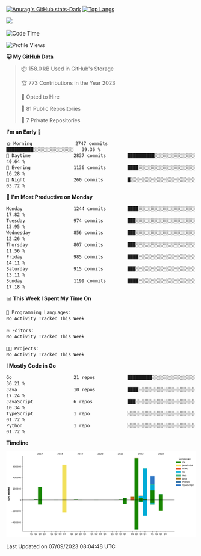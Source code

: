 [![Anurag's GitHub stats-Dark](https://github-readme-stats.vercel.app/api?username=arielsrv&show_icons=true&theme=dark#gh-dark-mode-only)](https://github.com/anuraghazra/github-readme-stats#gh-dark-mode-only)
[![Top Langs](https://github-readme-stats.vercel.app/api/top-langs/?username=arielsrv&layout=compact&langs_count=10)](https://github.com/anuraghazra/github-readme-stats)

<div>
  <a href="https://www.linkedin.com/in/arielpineiro/" target="_blank">
    <img src="https://img.shields.io/badge/-LinkedIn-%230077B5?style=for-the-badge&logo=linkedin&logoColor=white" target="_blank">
  </a>
</div>

<!--START_SECTION:waka-->
![Code Time](http://img.shields.io/badge/Code%20Time-0%20secs-blue)

![Profile Views](http://img.shields.io/badge/Profile%20Views-2-blue)

**🐱 My GitHub Data** 

> 📦 158.0 kB Used in GitHub's Storage 
 > 
> 🏆 773 Contributions in the Year 2023
 > 
> 💼 Opted to Hire
 > 
> 📜 81 Public Repositories 
 > 
> 🔑 7 Private Repositories 
 > 
**I'm an Early 🐤** 

```text
🌞 Morning                2747 commits        ██████████░░░░░░░░░░░░░░░   39.36 % 
🌆 Daytime                2837 commits        ██████████░░░░░░░░░░░░░░░   40.64 % 
🌃 Evening                1136 commits        ████░░░░░░░░░░░░░░░░░░░░░   16.28 % 
🌙 Night                  260 commits         █░░░░░░░░░░░░░░░░░░░░░░░░   03.72 % 
```
📅 **I'm Most Productive on Monday** 

```text
Monday                   1244 commits        ████░░░░░░░░░░░░░░░░░░░░░   17.82 % 
Tuesday                  974 commits         ███░░░░░░░░░░░░░░░░░░░░░░   13.95 % 
Wednesday                856 commits         ███░░░░░░░░░░░░░░░░░░░░░░   12.26 % 
Thursday                 807 commits         ███░░░░░░░░░░░░░░░░░░░░░░   11.56 % 
Friday                   985 commits         ████░░░░░░░░░░░░░░░░░░░░░   14.11 % 
Saturday                 915 commits         ███░░░░░░░░░░░░░░░░░░░░░░   13.11 % 
Sunday                   1199 commits        ████░░░░░░░░░░░░░░░░░░░░░   17.18 % 
```


📊 **This Week I Spent My Time On** 

```text
💬 Programming Languages: 
No Activity Tracked This Week

🔥 Editors: 
No Activity Tracked This Week

🐱‍💻 Projects: 
No Activity Tracked This Week
```

**I Mostly Code in Go** 

```text
Go                       21 repos            █████████░░░░░░░░░░░░░░░░   36.21 % 
Java                     10 repos            ████░░░░░░░░░░░░░░░░░░░░░   17.24 % 
JavaScript               6 repos             ███░░░░░░░░░░░░░░░░░░░░░░   10.34 % 
TypeScript               1 repo              ░░░░░░░░░░░░░░░░░░░░░░░░░   01.72 % 
Python                   1 repo              ░░░░░░░░░░░░░░░░░░░░░░░░░   01.72 % 
```



**Timeline**

![Lines of Code chart](https://raw.githubusercontent.com/arielsrv/arielsrv/main/assets/bar_graph.png)


 Last Updated on 07/09/2023 08:04:48 UTC
<!--END_SECTION:waka-->
